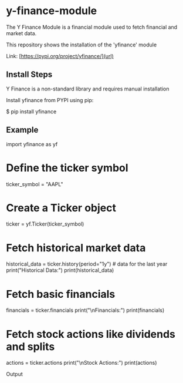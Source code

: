# y-finance-module
The Y Finance Module is a financial module used to fetch financial and market data.

This repository shows the installation of the 'yfinance' module

Link: [https://pypi.org/project/yfinance/](url)

Install Steps
-------------
Y Finance is a non-standard library and requires manual installation

Install yfinance from PYPI using pip:

$ pip install yfinance 

Example
-------

import yfinance as yf

# Define the ticker symbol
ticker_symbol = "AAPL"

# Create a Ticker object
ticker = yf.Ticker(ticker_symbol)

# Fetch historical market data
historical_data = ticker.history(period="1y")  # data for the last year
print("Historical Data:")
print(historical_data)

# Fetch basic financials
financials = ticker.financials
print("\nFinancials:")
print(financials)

# Fetch stock actions like dividends and splits
actions = ticker.actions
print("\nStock Actions:")
print(actions)

Output

